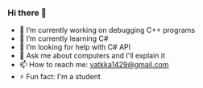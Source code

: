 ### Hi there 👋

- 🔭 I’m currently working on debugging C++ programs
- 🌱 I’m currently learning C#
- 🤔 I’m looking for help with C# API
- 💬 Ask me about computers and I'll explain it
- 📫 How to reach me: vatkka1429@gmail.com
- ⚡ Fun fact: I'm a student
